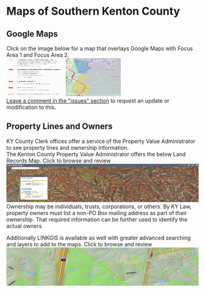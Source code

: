 # Maps of Southern Kenton County 

## Google Maps 
Click on the image below for a map that overlays Google Maps with Focus Area 1 and Focus Area 2.   
<a href="https://www.google.com/maps/d/u/1/embed?mid=13mqIUI-mOGPrW577eXXZBVYG3aTu_qY&ehbc=2E312F&noprof=1">
  <img src="/info/docs/img/gmap.png" alt="Google Maps of Focus Area1 and Focus Area 2" style="width:300px;height:100px;">
</a>  
[Leave a comment in the "issues" section](https://github.com/GreenRoadBen/RuralSouthernKenton/issues) to request an update or modification to this.

## Property Lines and Owners  
KY County Clerk offices offer a service of the Property Value Administrator to see property lines and ownership information.  
The Kenton County Property Value Administrator offers the below Land Records Map. Click to browse and review  
<a href="https://gis.kentoncounty.org/landrecordsmap/">
  <img src="/info/docs/img/pva.png" alt="Land Records Map ScreenShot of Southern Kenton County" style="width:600px;height:100px;"> 
</a>  
Ownership may be individuals, trusts, corporations, or others. 
By KY Law, property owners must list a non-PO Box mailing address as part of their ownership. That required information can be further used to identify the actual owners.  

Additionally LINKGIS is available as well with greater advanced searching and layers to add to the maps. Click to browse and review  
<a href="https://linkgis.org/mapviewer/index.html?slayer=0&exprnum=1&esearch=&submit=Open+the+Map">
  <img src="/info/docs/img/linkgis.png" alt="LINKGIS Map ScreenShot of Southern Kenton County" style="width:600px;height:100px;"> 
</a>  